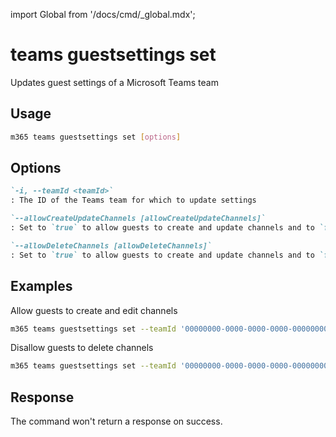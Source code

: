 <!-- DISCLAIMER: All secrets, passwords, and sensitive values in this document are examples only and not real credentials. -->
import Global from '/docs/cmd/_global.mdx';

# teams guestsettings set

Updates guest settings of a Microsoft Teams team

## Usage

```sh
m365 teams guestsettings set [options]
```

## Options

```md definition-list
`-i, --teamId <teamId>`
: The ID of the Teams team for which to update settings

`--allowCreateUpdateChannels [allowCreateUpdateChannels]`
: Set to `true` to allow guests to create and update channels and to `false` to disallow it

`--allowDeleteChannels [allowDeleteChannels]`
: Set to `true` to allow guests to create and update channels and to `false` to disallow it
```

<Global />

## Examples

Allow guests to create and edit channels

```sh
m365 teams guestsettings set --teamId '00000000-0000-0000-0000-000000000000' --allowCreateUpdateChannels true
```

Disallow guests to delete channels

```sh
m365 teams guestsettings set --teamId '00000000-0000-0000-0000-000000000000' --allowDeleteChannels false
```

## Response

The command won't return a response on success.
